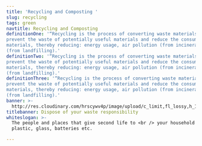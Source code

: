 ```yaml
---
title: 'Recycling and Composting '
slug: recycling
tags: green
navtitle: Recycling and Composting
definitionOne: '“Recycling is the process of converting waste materials into new materials and objects. It can
prevent the waste of potentially useful materials and reduce the consumption of fresh raw
materials, thereby reducing: energy usage, air pollution (from incineration), and water pollution
(from landfilling).'
definitionTwo: '“Recycling is the process of converting waste materials into new materials and objects. It can
prevent the waste of potentially useful materials and reduce the consumption of fresh raw
materials, thereby reducing: energy usage, air pollution (from incineration), and water pollution
(from landfilling).'
definitionThree: '“Recycling is the process of converting waste materials into new materials and objects. It can
prevent the waste of potentially useful materials and reduce the consumption of fresh raw
materials, thereby reducing: energy usage, air pollution (from incineration), and water pollution
(from landfilling).'
banner: >-
  http://res.cloudinary.com/hrscywv4p/image/upload/c_limit,fl_lossy,h_1500,w_2000,f_auto,q_auto/v1/1378019/kilarov-zaneit-634702-unsplash_zfrfwx.jpg
titlebanner: Dispose of your waste responsibility
whiteslogan: >-
  The people and places that give second life to <br /> your household paper,
  plastic, glass, batteries etc.

---
```

